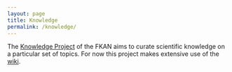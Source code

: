 ```yaml
---
layout: page
title: Knowledge
permalink: /knowledge/
---
```


The [Knowledge Project](https://github.com/fkanlab/knowledge) of the FKAN aims to curate scientific knowledge on a particular set of topics. For now this project makes extensive use of the [wiki](https://github.com/fkanlab/knowledge/wiki).
